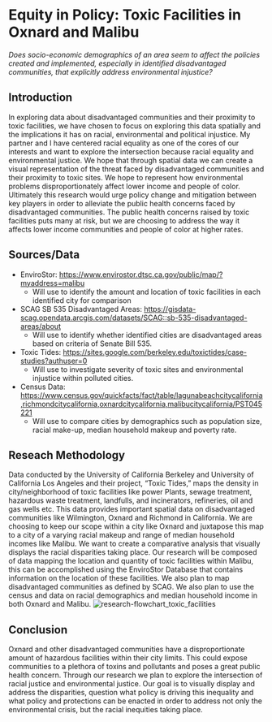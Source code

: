 # Equity in Policy: Toxic Facilities in Oxnard and Malibu
*Does socio-economic demographics of an area seem to affect the policies created and implemented, especially in identified disadvantaged communities, that explicitly address environmental injustice?*

## Introduction
In exploring data about disadvantaged communities and their proximity to toxic facilities, we have chosen to focus on exploring this data spatially and the implications it has on racial, environmental and political injustice. My partner and I have centered racial equality as one of the cores of  our interests and want to explore the intersection because racial equality and environmental justice. We hope that through spatial data we can create a visual representation of the threat faced by disadvantaged communities and their proximity to toxic sites. We hope to represent how environmental problems disproportionately affect lower income and people of color. Ultimately this research would urge policy change and mitigation between key players in order to alleviate the public health concerns faced by disadvantaged communities. The public health concerns raised by toxic facilities puts many at risk, but we are choosing to address the way it affects lower income communities and people of color at higher rates. 

## Sources/Data
- EnviroStor: https://www.envirostor.dtsc.ca.gov/public/map/?myaddress=malibu
     - Will use to identify the amount and location of toxic facilities in each identified city for comparison
- SCAG SB 535 Disadvantaged Areas: https://gisdata-scag.opendata.arcgis.com/datasets/SCAG::sb-535-disadvantaged-areas/about
     - Will use to identify whether identified cities are disadvantaged areas based on criteria of Senate Bill 535.
- Toxic Tides: https://sites.google.com/berkeley.edu/toxictides/case-studies?authuser=0
     - Will use to investigate severity of toxic sites and environmental injustice within polluted cities.
- Census Data: https://www.census.gov/quickfacts/fact/table/lagunabeachcitycalifornia,richmondcitycalifornia,oxnardcitycalifornia,malibucitycalifornia/PST045221
    - Will use to compare cities by demographics such as population size, racial make-up, median household makeup and poverty rate.

## Reseach Methodology
Data conducted by the University of California Berkeley and University of California Los Angeles and their project, “Toxic Tides,” maps the density in city/neighborhood of toxic facilities like power Plants, sewage treatment, hazardous waste treatment, landfulls, and incinerators, refineries, oil and gas wells etc. This data provides important spatial data on disadvantaged communities like Wilmington, Oxnard and Richmond in California. We are choosing to keep our scope within a city like Oxnard and juxtapose this map to a city of a varying racial makeup and range of median household incomes like Malibu. We want to create a comparative analysis that visually displays the racial disparities taking place. Our research will be composed of data mapping the location and quantity of toxic facilities within Malibu, this can be accomplished using the EnviroStor Database that contains information on the location of these facilities. We also plan to map disadvantaged communities as defined by SCAG. We also plan to use the census and data on racial demographics and median household income in both Oxnard and Malibu.
![research-flowchart_toxic_facilities](https://user-images.githubusercontent.com/97036725/149727066-50a33ce2-2c48-4b8b-99d4-8af22fb1e4e8.jpg)
## Conclusion
Oxnard and other disadvantaged communities have a disproportionate amount of hazardous facilities within their city limits. This could expose communities to a plethora of toxins and pollutants and poses a great public health concern. Through our research we plan to explore the intersection of racial justice and environmental justice. Our goal is to visually display and address the disparities, question what policy is driving this inequality and what policy and protections can be enacted in order to address not only the environmental crisis, but the racial inequities taking place.
